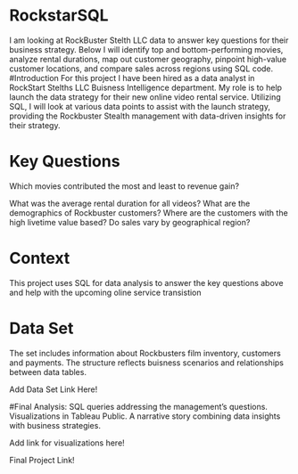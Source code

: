# RockstarSQL
I am looking at RockBuster Stelth LLC data to answer key questions for their business strategy. Below I will identify top and bottom-performing movies, analyze rental durations, map out customer geography, pinpoint high-value customer locations, and compare sales across regions using SQL code.
#Introduction
For this project I have been hired as a data analyst in RockStart Stelths LLC Buisness Intelligence department. 
My role is to help launch the data strategy for their new online video rental service. Utilizing SQL, I will look at various data points to assist with the launch strategy, providing the Rockbuster Stealth management with data-driven insights for their strategy.
# Key Questions
Which movies contributed the most and least to revenue gain?

What was the average rental duration for all videos?
What are the demographics of Rockbuster customers?
Where are the customers with the high livetime value based?
Do sales vary by geographical region?

# Context
This project uses SQL for data analysis to answer the key questions above and help with the upcoming oline service transistion

# Data Set 
The set includes information about Rockbusters film inventory, customers and payments. The structure reflects buisness scenarios and relationships between data tables.

Add Data Set Link Here!

#Final Analysis:
SQL queries addressing the management’s questions.
Visualizations in Tableau Public.
A narrative story combining data insights with business strategies.

Add link for visualizations here!

Final Project Link!

